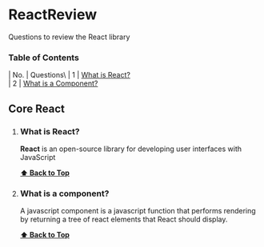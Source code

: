 # ReactReview
Questions to review the React library

### Table of Contents

| No. | Questions\                                                                                                                                                    | 1   | [What is React?](#what-is-react)\
| 2   | [What is a Component?](#what-is-a-component) 

## Core React

1.  ### What is React?
     **React** is an open-source library for developing user interfaces with JavaScript
     
    **[⬆ Back to Top](#table-of-contents)**
2.  ### What is a component?
     A javascript component is a javascript function that performs rendering by returning a tree of react elements that React should display. 
     
    **[⬆ Back to Top](#table-of-contents)**

